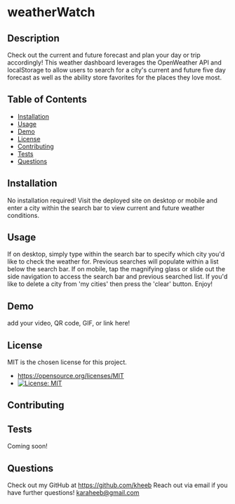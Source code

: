 
# weatherWatch

## Description
Check out the current and future forecast and plan your day or trip accordingly! This weather dashboard leverages the OpenWeather API and localStorage to allow users to search for a city's current and future five day forecast as well as the ability store favorites for the places they love most.

## Table of Contents
 - [Installation](#installation)
 - [Usage](#usage)
 - [Demo](#demo)
 - [License](#license)
 - [Contributing](#contributing)
 - [Tests](#tests)
 - [Questions](#questions)

## Installation
No installation required! Visit the deployed site on desktop or mobile and enter a city within the search bar to view current and future weather conditions.

## Usage
If on desktop, simply type within the search bar to specify which city you'd like to check the weather for. Previous searches will populate within a list below the search bar. If on mobile, tap the magnifying glass or slide out the side navigation to access the search bar and previous searched list. If you'd like to delete a city from 'my cities' then press the 'clear' button. Enjoy!

## Demo
add your video, QR code, GIF, or link here!
  
## License
MIT is the chosen license for this project.
* https://opensource.org/licenses/MIT
* [![License: MIT](https://img.shields.io/badge/License-MIT-yellow.svg)](https://opensource.org/licenses/MIT)

## Contributing


## Tests
Coming soon!

## Questions
Check out my GitHub at https://github.com/kheeb
Reach out via email if you have further questions!
karaheeb@gmail.com
